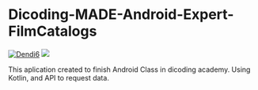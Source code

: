 # Dicoding-MADE-Android-Expert-FilmCatalogs

[![Dendi6](https://circleci.com/gh/Dendi6/Dicoding-MADE-Android-Expert-FilmCatalogs.svg?style=shield)](https://circleci.com/gh/Dendi6/Dicoding-MADE-Android-Expert-FilmCatalogs)
![](https://img.shields.io/badge/Code-Kotlin-informational?style=flat-square&logo=kotlin&logoColor=white&color=0095D5)

This aplication created to finish Android Class in dicoding academy. Using Kotlin, and API to request data. 
